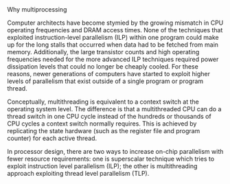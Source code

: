 
## 

Why multiprocessing

Computer architects have become stymied by the growing mismatch in CPU operating frequencies and DRAM access times. None of the techniques that exploited instruction-level parallelism (ILP) within one program could make up for the long stalls that occurred when data had to be fetched from main memory. Additionally, the large transistor counts and high operating frequencies needed for the more advanced ILP techniques required power dissipation levels that could no longer be cheaply cooled. For these reasons, newer generations of computers have started to exploit higher levels of parallelism that exist outside of a single program or program thread.

Conceptually, multithreading is equivalent to a context switch at the operating system level. The difference is that a multithreaded CPU can do a thread switch in one CPU cycle instead of the hundreds or thousands of CPU cycles a context switch normally requires. This is achieved by replicating the state hardware (such as the register file and program counter) for each active thread.


In processor design, there are two ways to increase on-chip parallelism with fewer resource requirements: one is superscalar technique which tries to exploit instruction level parallelism (ILP); the other is multithreading approach exploiting thread level parallelism (TLP).